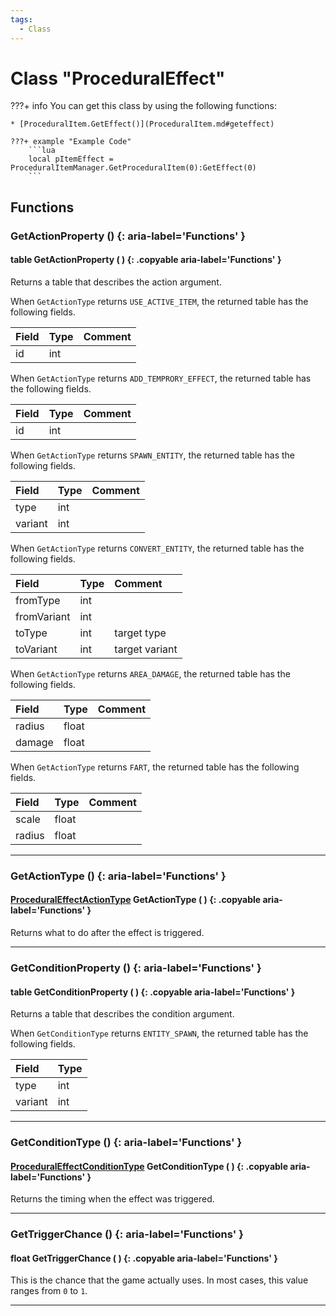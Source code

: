 ```yaml
---
tags:
  - Class
---
```

# Class "ProceduralEffect"

???+ info
    You can get this class by using the following functions:

    * [ProceduralItem.GetEffect()](ProceduralItem.md#geteffect)

    ???+ example "Example Code"
        ```lua
        local pItemEffect = ProceduralItemManager.GetProceduralItem(0):GetEffect(0)
        ```

## Functions
### GetActionProperty () {: aria-label='Functions' }
#### table GetActionProperty ( ) {: .copyable aria-label='Functions' }
Returns a table that describes the action argument.

When `GetActionType` returns `USE_ACTIVE_ITEM`, the returned table has the following fields.

|Field|Type|Comment|
|:--|:--|:--|
| id | int | |

When `GetActionType` returns `ADD_TEMPRORY_EFFECT`, the returned table has the following fields.

|Field|Type|Comment|
|:--|:--|:--|
| id | int | |

When `GetActionType` returns `SPAWN_ENTITY`, the returned table has the following fields.

|Field|Type|Comment|
|:--|:--|:--|
| type | int | |
| variant | int | |

When `GetActionType` returns `CONVERT_ENTITY`, the returned table has the following fields.

|Field|Type|Comment|
|:--|:--|:--|
| fromType | int | |
| fromVariant | int | |
| toType | int | target type |
| toVariant | int | target variant |

When `GetActionType` returns `AREA_DAMAGE`, the returned table has the following fields.

|Field|Type|Comment|
|:--|:--|:--|
| radius | float | |
| damage | float | |

When `GetActionType` returns `FART`, the returned table has the following fields.

|Field|Type|Comment|
|:--|:--|:--|
| scale | float | |
| radius | float | |

___
### GetActionType () {: aria-label='Functions' }
#### [ProceduralEffectActionType](enums/ProceduralEffectActionType.md) GetActionType ( ) {: .copyable aria-label='Functions' }
Returns what to do after the effect is triggered.

___
### GetConditionProperty () {: aria-label='Functions' }
#### table GetConditionProperty ( ) {: .copyable aria-label='Functions' }
Returns a table that describes the condition argument.

When `GetConditionType` returns `ENTITY_SPAWN`, the returned table has the following fields.

|Field|Type|
|:--|:--|
| type |  int |
| variant |  int |

___
### GetConditionType () {: aria-label='Functions' }
#### [ProceduralEffectConditionType](enums/ProceduralEffectConditionType.md) GetConditionType ( ) {: .copyable aria-label='Functions' }
Returns the timing when the effect was triggered.

___
### GetTriggerChance () {: aria-label='Functions' }
#### float GetTriggerChance ( ) {: .copyable aria-label='Functions' }

This is the chance that the game actually uses. In most cases, this value ranges from `0` to `1`.

___
